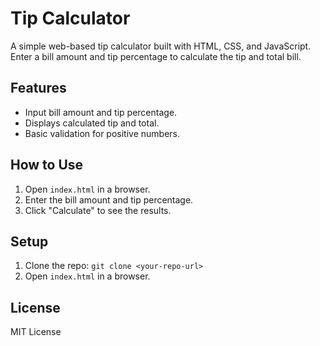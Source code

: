 # Tip Calculator

A simple web-based tip calculator built with HTML, CSS, and JavaScript. Enter a bill amount and tip percentage to calculate the tip and total bill.

## Features
- Input bill amount and tip percentage.
- Displays calculated tip and total.
- Basic validation for positive numbers.

## How to Use
1. Open `index.html` in a browser.
2. Enter the bill amount and tip percentage.
3. Click "Calculate" to see the results.

## Setup
1. Clone the repo: `git clone <your-repo-url>`
2. Open `index.html` in a browser.

## License
MIT License